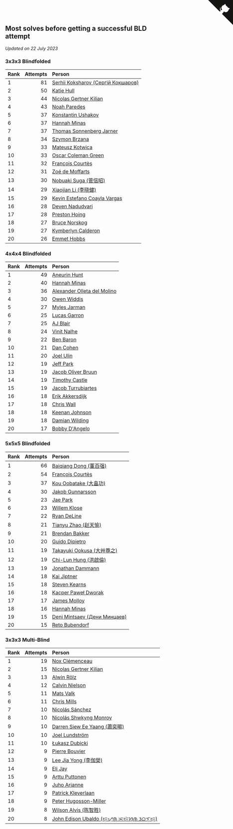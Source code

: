 ## Most solves before getting a successful BLD attempt

*Updated on 22 July 2023*


### 3x3x3 Blindfolded

| Rank | Attempts | Person |
| :--- | ---: | :--- |
| 1 | 81 | [Serhii Koksharov (Сергій Кокшаров)](https://www.worldcubeassociation.org/persons/2013KOKS01) |
| 2 | 50 | [Katie Hull](https://www.worldcubeassociation.org/persons/2010HULL01) |
| 3 | 44 | [Nicolas Gertner Kilian](https://www.worldcubeassociation.org/persons/2013GERT01) |
| 4 | 43 | [Noah Paredes](https://www.worldcubeassociation.org/persons/2016PARE03) |
| 5 | 37 | [Konstantin Ushakov](https://www.worldcubeassociation.org/persons/2014USHA02) |
| 6 | 37 | [Hannah Minas](https://www.worldcubeassociation.org/persons/2017MINA04) |
| 7 | 37 | [Thomas Sonnenberg Jarner](https://www.worldcubeassociation.org/persons/2017JARN01) |
| 8 | 34 | [Szymon Brzana](https://www.worldcubeassociation.org/persons/2017BRZA01) |
| 9 | 33 | [Mateusz Kotwica](https://www.worldcubeassociation.org/persons/2016KOTW01) |
| 10 | 33 | [Oscar Coleman Green](https://www.worldcubeassociation.org/persons/2018GREE09) |
| 11 | 32 | [François Courtès](https://www.worldcubeassociation.org/persons/2008COUR01) |
| 12 | 31 | [Zoé de Moffarts](https://www.worldcubeassociation.org/persons/2010MOFF02) |
| 13 | 30 | [Nobuaki Suga (菅信昭)](https://www.worldcubeassociation.org/persons/2007SUGA01) |
| 14 | 29 | [Xiaojian Li (李晓健)](https://www.worldcubeassociation.org/persons/2009LIXI02) |
| 15 | 29 | [Kevin Estefano Coayla Vargas](https://www.worldcubeassociation.org/persons/2016VARG04) |
| 16 | 28 | [Deven Nadudvari](https://www.worldcubeassociation.org/persons/2008NADU01) |
| 17 | 28 | [Preston Hoing](https://www.worldcubeassociation.org/persons/2019HOIN01) |
| 18 | 27 | [Bruce Norskog](https://www.worldcubeassociation.org/persons/2006NORS01) |
| 19 | 27 | [Kymberlyn Calderon](https://www.worldcubeassociation.org/persons/2015CALD02) |
| 20 | 26 | [Emmet Hobbs](https://www.worldcubeassociation.org/persons/2016HOBB01) |

### 4x4x4 Blindfolded

| Rank | Attempts | Person |
| :--- | ---: | :--- |
| 1 | 49 | [Aneurin Hunt](https://www.worldcubeassociation.org/persons/2010HUNT02) |
| 2 | 40 | [Hannah Minas](https://www.worldcubeassociation.org/persons/2017MINA04) |
| 3 | 36 | [Alexander Olleta del Molino](https://www.worldcubeassociation.org/persons/2008OLLE01) |
| 4 | 30 | [Owen Widdis](https://www.worldcubeassociation.org/persons/2015WIDD01) |
| 5 | 27 | [Myles Jarman](https://www.worldcubeassociation.org/persons/2016JARM01) |
| 6 | 25 | [Lucas Garron](https://www.worldcubeassociation.org/persons/2006GARR01) |
| 7 | 25 | [AJ Blair](https://www.worldcubeassociation.org/persons/2009BLAI01) |
| 8 | 24 | [Vinit Nalhe](https://www.worldcubeassociation.org/persons/2012NALH01) |
| 9 | 22 | [Ben Baron](https://www.worldcubeassociation.org/persons/2016BARO04) |
| 10 | 21 | [Dan Cohen](https://www.worldcubeassociation.org/persons/2007COHE01) |
| 11 | 20 | [Joel Ulin](https://www.worldcubeassociation.org/persons/2011ULIN01) |
| 12 | 19 | [Jeff Park](https://www.worldcubeassociation.org/persons/2015PARK08) |
| 13 | 19 | [Jacob Oliver Bruun](https://www.worldcubeassociation.org/persons/2018BRUU01) |
| 14 | 19 | [Timothy Castle](https://www.worldcubeassociation.org/persons/2016CAST48) |
| 15 | 19 | [Jacob Turrubiartes](https://www.worldcubeassociation.org/persons/2018TURR01) |
| 16 | 18 | [Erik Akkersdijk](https://www.worldcubeassociation.org/persons/2005AKKE01) |
| 17 | 18 | [Chris Wall](https://www.worldcubeassociation.org/persons/2011WALL02) |
| 18 | 18 | [Keenan Johnson](https://www.worldcubeassociation.org/persons/2016JOHN30) |
| 19 | 18 | [Damian Wilding](https://www.worldcubeassociation.org/persons/2014WILD03) |
| 20 | 17 | [Bobby D'Angelo](https://www.worldcubeassociation.org/persons/2008DANG01) |

### 5x5x5 Blindfolded

| Rank | Attempts | Person |
| :--- | ---: | :--- |
| 1 | 66 | [Baiqiang Dong (董百强)](https://www.worldcubeassociation.org/persons/2008DONG06) |
| 2 | 54 | [François Courtès](https://www.worldcubeassociation.org/persons/2008COUR01) |
| 3 | 37 | [Kou Oobatake (大畠功)](https://www.worldcubeassociation.org/persons/2007OOBA01) |
| 4 | 30 | [Jakob Gunnarsson](https://www.worldcubeassociation.org/persons/2015GUNN01) |
| 5 | 23 | [Jae Park](https://www.worldcubeassociation.org/persons/2015PARK24) |
| 6 | 23 | [Willem Klose](https://www.worldcubeassociation.org/persons/2017KLOS01) |
| 7 | 22 | [Ryan DeLine](https://www.worldcubeassociation.org/persons/2012DELI01) |
| 8 | 21 | [Tianyu Zhao (赵天愉)](https://www.worldcubeassociation.org/persons/2014ZHAO12) |
| 9 | 21 | [Brendan Bakker](https://www.worldcubeassociation.org/persons/2015BAKK01) |
| 10 | 20 | [Guido Dipietro](https://www.worldcubeassociation.org/persons/2013DIPI01) |
| 11 | 19 | [Takayuki Ookusa (大艸尊之)](https://www.worldcubeassociation.org/persons/2006OOKU01) |
| 12 | 19 | [Chi-Lun Hung (洪啟倫)](https://www.worldcubeassociation.org/persons/2010HONG01) |
| 13 | 19 | [Jonathan Dammann](https://www.worldcubeassociation.org/persons/2021DAMM01) |
| 14 | 18 | [Kai Jiptner](https://www.worldcubeassociation.org/persons/2007JIPT01) |
| 15 | 18 | [Steven Kearns](https://www.worldcubeassociation.org/persons/2015KEAR01) |
| 16 | 18 | [Kacper Paweł Dworak](https://www.worldcubeassociation.org/persons/2020DWOR01) |
| 17 | 17 | [James Molloy](https://www.worldcubeassociation.org/persons/2011MOLL01) |
| 18 | 16 | [Hannah Minas](https://www.worldcubeassociation.org/persons/2017MINA04) |
| 19 | 15 | [Deni Mintsaev (Дени Минцаев)](https://www.worldcubeassociation.org/persons/2013MINT01) |
| 20 | 15 | [Reto Bubendorf](https://www.worldcubeassociation.org/persons/2012BUBE01) |

### 3x3x3 Multi-Blind

| Rank | Attempts | Person |
| :--- | ---: | :--- |
| 1 | 19 | [Nox Clémenceau](https://www.worldcubeassociation.org/persons/2015CLEM03) |
| 2 | 15 | [Nicolas Gertner Kilian](https://www.worldcubeassociation.org/persons/2013GERT01) |
| 3 | 13 | [Alwin Rölz](https://www.worldcubeassociation.org/persons/2016ROLZ01) |
| 4 | 12 | [Calvin Nielson](https://www.worldcubeassociation.org/persons/2014NIEL03) |
| 5 | 11 | [Mats Valk](https://www.worldcubeassociation.org/persons/2007VALK01) |
| 6 | 11 | [Chris Mills](https://www.worldcubeassociation.org/persons/2014MILL04) |
| 7 | 10 | [Nicolás Sánchez](https://www.worldcubeassociation.org/persons/2015SANC11) |
| 8 | 10 | [Nicolás Shwkyng Monroy](https://www.worldcubeassociation.org/persons/2013MONR01) |
| 9 | 10 | [Darren Siew Ee Yaang (蕭奕暘)](https://www.worldcubeassociation.org/persons/2009SIEW01) |
| 10 | 10 | [Joel Lundström](https://www.worldcubeassociation.org/persons/2017LUND06) |
| 11 | 10 | [Łukasz Dubicki](https://www.worldcubeassociation.org/persons/2018DUBI01) |
| 12 | 9 | [Pierre Bouvier](https://www.worldcubeassociation.org/persons/2010BOUV01) |
| 13 | 9 | [Lee Jia Yong (李伽榮)](https://www.worldcubeassociation.org/persons/2009YONG02) |
| 14 | 9 | [Eli Jay](https://www.worldcubeassociation.org/persons/2014JAYE01) |
| 15 | 9 | [Arttu Puttonen](https://www.worldcubeassociation.org/persons/2016PUTT01) |
| 16 | 9 | [Juho Arjanne](https://www.worldcubeassociation.org/persons/2015ARJA01) |
| 17 | 9 | [Patrick Kleverlaan](https://www.worldcubeassociation.org/persons/2019KLEV01) |
| 18 | 9 | [Peter Hugosson-Miller](https://www.worldcubeassociation.org/persons/2021HUGO01) |
| 19 | 8 | [Wilson Alvis (陈智胜)](https://www.worldcubeassociation.org/persons/2011ALVI01) |
| 20 | 8 | [John Edison Ubaldo (ᜇ᜔ᜌᜓ︀ᜈ᜔ ᜁᜇᜒᜐᜓ︀ᜈ᜔ ᜂᜊᜎ᜔ᜇᜓ︀)](https://www.worldcubeassociation.org/persons/2010UBAL01) |


<a href="https://github.com/JustinTimeCuber/wca_statistics" class="github-corner" aria-label="View source on Github"><svg width="80" height="80" viewBox="0 0 250 250" style="fill:#151513; color:#fff; position: absolute; top: 0; border: 0; right: 0;" aria-hidden="true"><path d="M0,0 L115,115 L130,115 L142,142 L250,250 L250,0 Z"></path><path d="M128.3,109.0 C113.8,99.7 119.0,89.6 119.0,89.6 C122.0,82.7 120.5,78.6 120.5,78.6 C119.2,72.0 123.4,76.3 123.4,76.3 C127.3,80.9 125.5,87.3 125.5,87.3 C122.9,97.6 130.6,101.9 134.4,103.2" fill="currentColor" style="transform-origin: 130px 106px;" class="octo-arm"></path><path d="M115.0,115.0 C114.9,115.1 118.7,116.5 119.8,115.4 L133.7,101.6 C136.9,99.2 139.9,98.4 142.2,98.6 C133.8,88.0 127.5,74.4 143.8,58.0 C148.5,53.4 154.0,51.2 159.7,51.0 C160.3,49.4 163.2,43.6 171.4,40.1 C171.4,40.1 176.1,42.5 178.8,56.2 C183.1,58.6 187.2,61.8 190.9,65.4 C194.5,69.0 197.7,73.2 200.1,77.6 C213.8,80.2 216.3,84.9 216.3,84.9 C212.7,93.1 206.9,96.0 205.4,96.6 C205.1,102.4 203.0,107.8 198.3,112.5 C181.9,128.9 168.3,122.5 157.7,114.1 C157.9,116.9 156.7,120.9 152.7,124.9 L141.0,136.5 C139.8,137.7 141.6,141.9 141.8,141.8 Z" fill="currentColor" class="octo-body"></path></svg></a><style>.github-corner:hover .octo-arm{animation:octocat-wave 560ms ease-in-out}@keyframes octocat-wave{0%,100%{transform:rotate(0)}20%,60%{transform:rotate(-25deg)}40%,80%{transform:rotate(10deg)}}@media (max-width:500px){.github-corner:hover .octo-arm{animation:none}.github-corner .octo-arm{animation:octocat-wave 560ms ease-in-out}}</style>
